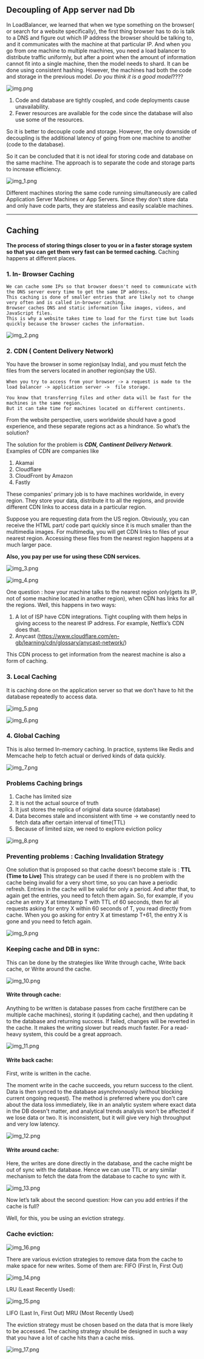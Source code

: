 ## Decoupling of App server nad Db

In LoadBalancer, we learned that when we type something on the browser( or search for a website specifically), 
the first thing browser has to do is talk to a DNS and figure out which IP address the browser should be talking to, 
and it communicates with the machine at that particular IP. 
And when you go from one machine to multiple machines, you need a load balancer to distribute traffic uniformly, 
but after a point when the amount of information cannot fit into a single machine, then the model needs to shard. 
It can be done using consistent hashing.
However, the machines had both the code and storage in the previous model. _Do you think it is a good model_????

![img.png](img.png)

1. Code and database are tightly coupled, and code deployments cause unavailability.
2. Fewer resources are available for the code since the database will also use some of the resources.

So it is better to decouple code and storage. 
However, the only downside of decoupling is the additional latency of going from one machine to another (code to the database).

So it can be concluded that it is not ideal for storing code and database on the same machine. 
The approach is to separate the code and storage parts to increase efficiency.

![img_1.png](img_1.png)

Different machines storing the same code running simultaneously are called Application Server Machines or App Servers. 
Since they don't store data and only have code parts, they are stateless and easily scalable machines.


------------------------------------------------------------------------------------------------------------------------

## Caching

**The process of storing things closer to you or in a faster storage system so that you can get them very fast can be termed caching.**
Caching happens at different places. 
### 1. In- Browser Caching
    We can cache some IPs so that browser doesn't need to communicate with the DNS server every time to get the same IP address. 
    This caching is done of smaller entries that are likely not to change very often and is called in-browser caching. 
    Browser caches DNS and static information like images, videos, and JavaScript files. 
    This is why a website takes time to load for the first time but loads quickly because the browser caches the information.


![img_2.png](img_2.png)

### 2. CDN ( Content Delivery Network)

You have the browser in some region(say India), and you must fetch the files from the servers located in another region(say the US). 

    When you try to access from your browser -> a request is made to the load balancer -> application server ->  file storage. 

    You know that transferring files and other data will be fast for the machines in the same region. 
    But it can take time for machines located on different continents.

From the website perspective, users worldwide should have a good experience, and these separate regions act as a hindrance. 
So what’s the solution?

The solution for the problem is _**CDN, Continent Delivery Network**_. Examples of CDN are companies like

1. Akamai
2. Cloudflare
3. CloudFront by Amazon
4. Fastly

These companies' primary job is to have machines worldwide, in every region. 
They store your data, distribute it to all the regions, 
and provide different CDN links to access data in a particular region. 

Suppose you are requesting data from the US region. 
Obviously, you can receive the HTML part/ code part quickly since it is much smaller than the multimedia images. 
For multimedia, you will get CDN links to files of your nearest region. 
Accessing these files from the nearest region happens at a much larger pace. 

**Also, you pay per use for using these CDN services.**

![img_3.png](img_3.png)

![img_4.png](img_4.png)

One question : how your machine talks to the nearest region only(gets its IP, not of some machine located in another region), 
when CDN has links for all the regions. Well, this happens in two ways:

1. A lot of ISP have CDN integrations. Tight coupling with them helps in giving access to the nearest IP address. For example, Netflix’s CDN does that.
2. Anycast (https://www.cloudflare.com/en-gb/learning/cdn/glossary/anycast-network/)

This CDN process to get information from the nearest machine is also a form of caching.


### 3. Local Caching
It is caching done on the application server so that we don't have to hit the database repeatedly to access data.

![img_5.png](img_5.png)

![img_6.png](img_6.png)

### 4. Global Caching

This is also termed In-memory caching.
In practice, systems like Redis and Memcache help to fetch actual or derived kinds of data quickly.

![img_7.png](img_7.png)


### Problems Caching brings
1. Cache has limited size
2. It is not the actual source of truth
3. It just stores the replica of original data source (database)
4. Data becomes stale and inconsistent with time -> we constantly need to fetch data after certain interval of time(TTL)
5. Because of limited size, we need to explore eviction policy


![img_8.png](img_8.png)

### Preventing problems : Caching Invalidation Strategy
One solution that is proposed so that cache doesn’t become stale is : **TTL (Time to Live)**
This strategy can be used if there is no problem with the cache being invalid for a very short time, 
so you can have a periodic refresh. Entries in the cache will be valid for only a period. 
And after that, to again get the entries, you need to fetch them again.
So, for example, if you cache an entry X at timestamp T with TTL of 60 seconds, 
then for all requests asking for entry X within 60 seconds of T, you read directly from cache. 
When you go asking for entry X at timestamp T+61, the entry X is gone and you need to fetch again.

![img_9.png](img_9.png)


### Keeping cache and DB in sync: 
This can be done by the strategies like Write through cache, Write back cache, or Write around the cache.


![img_10.png](img_10.png)

#### Write through cache: 
Anything to be written is database passes from cache first(there can be multiple cache machines), storing it (updating cache), and then updating it to the database and returning success. 
If failed, changes will be reverted in the cache.
It makes the writing slower but reads much faster. For a read-heavy system, this could be a great approach.

![img_11.png](img_11.png)

#### Write back cache: 
First, write is written in the cache. 

The moment write in the cache succeeds, you return success to the client. 
Data is then synced to the database asynchronously (without blocking current ongoing request).
The method is preferred where you don't care about the data loss immediately, like in an analytic system where exact data in the DB doesn't matter, 
and analytical trends analysis won't be affected if we lose data or two. 
It is inconsistent, but it will give very high throughput and very low latency.

![img_12.png](img_12.png)

#### Write around cache: 
Here, the writes are done directly in the database, and the cache might be out of sync with the database. 
Hence we can use TTL or any similar mechanism to fetch the data from the database to cache to sync with it.

![img_13.png](img_13.png)


Now let’s talk about the second question: How can you add entries if the cache is full?

Well, for this, you be using an eviction strategy.

### Cache eviction:

![img_16.png](img_16.png)

There are various eviction strategies to remove data from the cache to make space for new writes. Some of them are:
FIFO (First In, First Out)

![img_14.png](img_14.png)

LRU (Least Recently Used):

![img_15.png](img_15.png)


LIFO (Last In, First Out)
MRU (Most Recently Used)

The eviction strategy must be chosen based on the data that is more likely to be accessed. The caching strategy should be designed in such a way that you have a lot of cache hits than a cache miss.



![img_17.png](img_17.png)